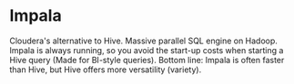 # Impala
Cloudera's alternative to Hive. Massive parallel SQL engine on Hadoop. Impala is always running, so you avoid the start-up costs when starting a Hive query (Made for BI-style queries). Bottom line: Impala is often faster than Hive, but Hive offers more versatility (variety).